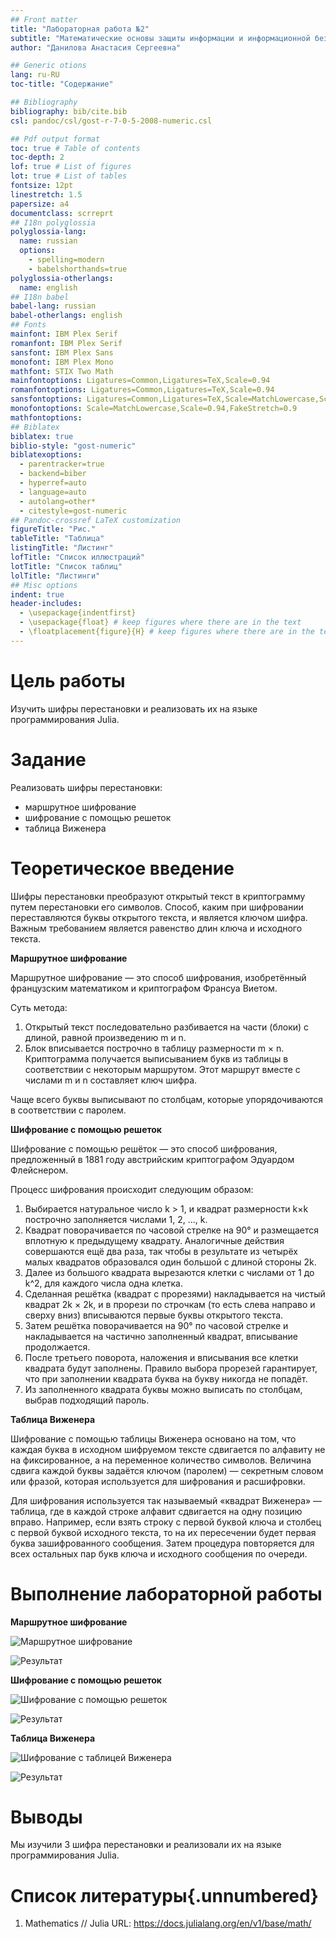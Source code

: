```yaml
---
## Front matter
title: "Лабораторная работа №2"
subtitle: "Математические основы защиты информации и информационной безопасности"
author: "Данилова Анастасия Сергеевна"

## Generic otions
lang: ru-RU
toc-title: "Содержание"

## Bibliography
bibliography: bib/cite.bib
csl: pandoc/csl/gost-r-7-0-5-2008-numeric.csl

## Pdf output format
toc: true # Table of contents
toc-depth: 2
lof: true # List of figures
lot: true # List of tables
fontsize: 12pt
linestretch: 1.5
papersize: a4
documentclass: scrreprt
## I18n polyglossia
polyglossia-lang:
  name: russian
  options:
	- spelling=modern
	- babelshorthands=true
polyglossia-otherlangs:
  name: english
## I18n babel
babel-lang: russian
babel-otherlangs: english
## Fonts
mainfont: IBM Plex Serif
romanfont: IBM Plex Serif
sansfont: IBM Plex Sans
monofont: IBM Plex Mono
mathfont: STIX Two Math
mainfontoptions: Ligatures=Common,Ligatures=TeX,Scale=0.94
romanfontoptions: Ligatures=Common,Ligatures=TeX,Scale=0.94
sansfontoptions: Ligatures=Common,Ligatures=TeX,Scale=MatchLowercase,Scale=0.94
monofontoptions: Scale=MatchLowercase,Scale=0.94,FakeStretch=0.9
mathfontoptions:
## Biblatex
biblatex: true
biblio-style: "gost-numeric"
biblatexoptions:
  - parentracker=true
  - backend=biber
  - hyperref=auto
  - language=auto
  - autolang=other*
  - citestyle=gost-numeric
## Pandoc-crossref LaTeX customization
figureTitle: "Рис."
tableTitle: "Таблица"
listingTitle: "Листинг"
lofTitle: "Список иллюстраций"
lotTitle: "Список таблиц"
lolTitle: "Листинги"
## Misc options
indent: true
header-includes:
  - \usepackage{indentfirst}
  - \usepackage{float} # keep figures where there are in the text
  - \floatplacement{figure}{H} # keep figures where there are in the text
---
```


# Цель работы

Изучить шифры перестановки и реализовать их на языке программирования Julia.

# Задание

Реализовать шифры перестановки:
- маршрутное шифрование
- шифрование с помощью решеток
- таблица Виженера

# Теоретическое введение

Шифры перестановки преобразуют открытый текст в криптограмму путем перестановки его символов. Способ, каким при шифровании переставляются буквы открытого текста, и является ключом шифра. Важным требованием является равенство длин ключа и исходного текста.

**Маршрутное шифрование**

Маршрутное шифрование — это способ шифрования, изобретённый французским математиком и криптографом Франсуа Виетом.

Суть метода:

1. Открытый текст последовательно разбивается на части (блоки) с длиной, равной произведению m и n.
2. Блок вписывается построчно в таблицу размерности m × n.
Криптограмма получается выписыванием букв из таблицы в соответствии с некоторым маршрутом. Этот маршрут вместе с числами m и n составляет ключ шифра.

Чаще всего буквы выписывают по столбцам, которые упорядочиваются в соответствии с паролем.

**Шифрование с помощью решеток**

Шифрование с помощью решёток — это способ шифрования, предложенный в 1881 году австрийским криптографом Эдуардом Флейснером.

Процесс шифрования происходит следующим образом: 

1. Выбирается натуральное число k > 1, и квадрат размерности k×k построчно заполняется числами 1, 2, ..., k. 
2. Квадрат поворачивается по часовой стрелке на 90° и размещается вплотную к предыдущему квадрату. Аналогичные действия совершаются ещё два раза, так чтобы в результате из четырёх малых квадратов образовался один большой с длиной стороны 2k. 
3. Далее из большого квадрата вырезаются клетки с числами от 1 до k^2, для каждого числа одна клетка. 
4. Сделанная решётка (квадрат с прорезями) накладывается на чистый квадрат 2k × 2k, и в прорези по строчкам (то есть слева направо и сверху вниз) вписываются первые буквы открытого текста. 
5. Затем решётка поворачивается на 90° по часовой стрелке и накладывается на частично заполненный квадрат, вписывание продолжается. 
6. После третьего поворота, наложения и вписывания все клетки квадрата будут заполнены. Правило выбора прорезей гарантирует, что при заполнении квадрата буква на букву никогда не попадёт.
7. Из заполненного квадрата буквы можно выписать по столбцам, выбрав подходящий пароль.

**Таблица Виженера**

Шифрование с помощью таблицы Виженера основано на том, что каждая буква в исходном шифруемом тексте сдвигается по алфавиту не на фиксированное, а на переменное количество символов. Величина сдвига каждой буквы задаётся ключом (паролем) — секретным словом или фразой, которая используется для шифрования и расшифровки. 

Для шифрования используется так называемый «квадрат Виженера» — таблица, где в каждой строке алфавит сдвигается на одну позицию вправо. Например, если взять строку с первой буквой ключа и столбец с первой буквой исходного текста, то на их пересечении будет первая буква зашифрованного сообщения. Затем процедура повторяется для всех остальных пар букв ключа и исходного сообщения по очереди. 


# Выполнение лабораторной работы

**Маршрутное шифрование**

![Маршрутное шифрование](1.jpg)

![Результат](2.jpg)

**Шифрование с помощью решеток**

![Шифрование с помощью решеток](3.jpg)

![Результат](4.jpg)

**Таблица Виженера**

![Шифрование с таблицей Виженера](5.jpg)

![Результат](6.jpg)

# Выводы

Мы изучили 3 шифра перестановки и реализовали их на языке программирования Julia.

# Список литературы{.unnumbered}

1. Mathematics // Julia URL: https://docs.julialang.org/en/v1/base/math/